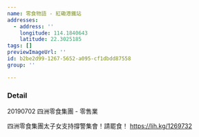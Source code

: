 ```yaml
---
name: 零食物語 - 紅磡港鐵站
addresses:
  - address: ''
    longitude: 114.1840643
    latitude: 22.3025185
tags: []
previewImageUrl: ''
id: b2be2d99-1267-5652-a095-cf1dbdd87558
group: ''

---
```

### Detail
20190702
四洲零食集團 - 零售業

四洲零食集團太子女支持撐警集會！請罷食！
https://lih.kg/1269732
